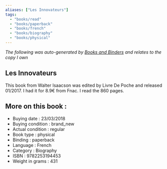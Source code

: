 ```yaml
---
aliases: ["Les Innovateurs"] 
tags: 
  - "books/read" 
  - "books/paperback" 
  - "books/french"
  - "books/biography"
  - "books/physical"
---
```


_The following was auto-generated by [Books and Binders](Books%20and%20Binders.md) and relates to the copy I own_
## Les Innovateurs
This book from Walter Isaacson was edited by Livre De Poche and released 01/2017. I had it for 8.9€ from Fnac. I read the 860 pages.

## More on this book :
- Buying date : 23/03/2018
- Buying condition : brand_new
- Actual condition : regular
- Book type : physical
- Binding : paperback
- Language : French
- Category : Biography
- ISBN : 9782253194453
- Weight in grams : 431
